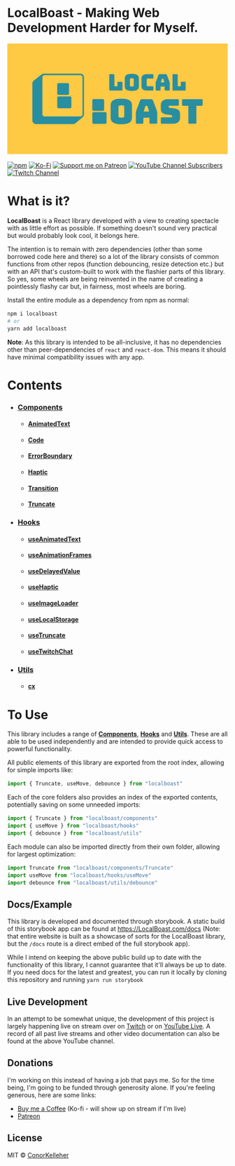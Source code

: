 <!--- Autogenerated Readme. Do not edit. Edit the templates or config files instead. --->
# LocalBoast - Making Web Development Harder for Myself.

![BannerImage](assets/icons/ColourSolidWide.jpeg)

[![npm](https://img.shields.io/npm/dm/localboast?label=Downloads)](https://www.npmjs.com/package/localboast)
  [![Ko-Fi](https://shields.io/badge/kofi-Buy_Me_a_Coffee-ffffff?logo=ko-fi&label=)](http://ko-fi.com/localboast)
  [![Support me on Patreon](https://img.shields.io/endpoint.svg?url=https%3A%2F%2Fshieldsio-patreon.vercel.app%2Fapi%3Fusername%3Dlocalboast%26type%3Dpatrons&style=flat&label=Patreon)](https://patreon.com/localboast)
  [![YouTube Channel Subscribers](https://img.shields.io/youtube/channel/subscribers/UCt-IaL4qQsOU6_rbS7zky1Q?label=Subscribers&style=flat&logo=Youtube)](http://youtube.com/channel/UCt-IaL4qQsOU6_rbS7zky1Q/live)
  [![Twitch Channel](https://img.shields.io/twitch/status/localboast?label=Twitch&style=flat&logo=Twitch)](http://twitch.tv/localboast)

# What is it?

**LocalBoast** is a React library developed with a view to creating spectacle with as little effort as possible. If something doesn't sound very practical but would probably look cool, it belongs here.

The intention is to remain with zero dependencies (other than some borrowed code here and there) so a lot of the library consists of common functions from other repos (function debouncing, resize detection etc.) but with an API that's custom-built to work with the flashier parts of this library. So yes, some wheels are being reinvented in the name of creating a pointlessly flashy car but, in fairness, most wheels are boring.

Install the entire module as a dependency from npm as normal:

```bash
npm i localboast
# or
yarn add localboast
```

**Note**: As this library is intended to be all-inclusive, it has no dependencies other than peer-dependencies of `react` and `react-dom`. This means it should have minimal compatibility issues with any app.

# Contents

- ### [Components](src/components)
	- #### [AnimatedText](src/components/AnimatedText)
	- #### [Code](src/components/Code)
	- #### [ErrorBoundary](src/components/ErrorBoundary)
	- #### [Haptic](src/components/Haptic)
	- #### [Transition](src/components/Transition)
	- #### [Truncate](src/components/Truncate)
- ### [Hooks](src/hooks)
	- #### [useAnimatedText](src/hooks/useAnimatedText)
	- #### [useAnimationFrames](src/hooks/useAnimationFrames)
	- #### [useDelayedValue](src/hooks/useDelayedValue)
	- #### [useHaptic](src/hooks/useHaptic)
	- #### [useImageLoader](src/hooks/useImageLoader)
	- #### [useLocalStorage](src/hooks/useLocalStorage)
	- #### [useTruncate](src/hooks/useTruncate)
	- #### [useTwitchChat](src/hooks/useTwitchChat)
- ### [Utils](src/utils)
	- #### [cx](src/utils/cx)

# To Use

This library includes a range of [**Components**](https://github.com/ConorKelleher/localboast/tree/main/src/components), [**Hooks**](https://github.com/ConorKelleher/localboast/tree/main/src/hooks) and [**Utils**](https://github.com/ConorKelleher/localboast/tree/main/src/utils). These are all able to be used independently and are intended to provide quick access to powerful functionality.

All public elements of this library are exported from the root index, allowing for simple imports like:

```javascript
import { Truncate, useMove, debounce } from "localboast"
```

Each of the core folders also provides an index of the exported contents, potentially saving on some unneeded imports:

```javascript
import { Truncate } from "localboast/components"
import { useMove } from "localboast/hooks"
import { debounce } from "localboast/utils"
```

Each module can also be imported directly from their own folder, allowing for largest optimization:

```javascript
import Truncate from "localboast/components/Truncate"
import useMove from "localboast/hooks/useMove"
import debounce from "localboast/utils/debounce"
```

## Docs/Example

This library is developed and documented through storybook.
A static build of this storybook app can be found at https://LocalBoast.com/docs
(Note: that entire website is built as a showcase of sorts for the LocalBoast library, but the `/docs` route is a direct embed of the full storybook app).

While I intend on keeping the above public build up to date with the functionality of this library, I cannot guarantee that it'll always be up to date. If you need docs for the latest and greatest, you can run it locally by cloning this repository and running `yarn run storybook`

## Live Development

In an attempt to be somewhat unique, the development of this project is largely happening live on stream over on [Twitch](https://twitch.tv/localboast) or on [YouTube Live](http://youtube.com/channel/UCt-IaL4qQsOU6_rbS7zky1Q/live). A record of all past live streams and other video documentation can also be found at the above YouTube channel.

## Donations

I'm working on this instead of having a job that pays me. So for the time being, I'm going to be funded through generosity alone. If you're feeling generous, here are some links:

- [Buy me a Coffee](https://localboast.com/kofi) (Ko-fi - will show up on stream if I'm live)
- [Patreon](https://localboast.com/patreon)

## License

MIT © [ConorKelleher](https://github/com/ConorKelleher)
